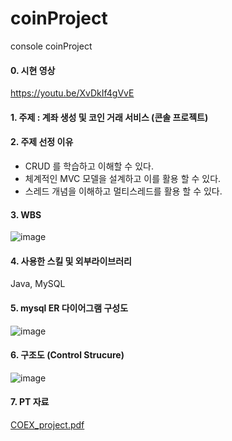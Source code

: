 # coinProject
console coinProject

#### 0. 시현 영상 
https://youtu.be/XvDkIf4gVvE

#### 1. 주제 : 계좌 생성 및 코인 거래 서비스 (콘솔 프로젝트)

#### 2. 주제 선정 이유
- CRUD 를 학습하고 이해할 수 있다.
- 체계적인 MVC 모델을 설계하고 이를 활용 할 수 있다. 
- 스레드 개념을 이해하고 멀티스레드를 활용 할 수 있다.

#### 3. WBS
![image](https://user-images.githubusercontent.com/119651889/235172018-50da9fd7-e136-4e22-ba1d-c54bd35e11a8.png)

#### 4. 사용한 스킬 및 외부라이브러리
Java, MySQL

#### 5. mysql ER 다이어그램 구성도
![image](https://user-images.githubusercontent.com/119651889/235172109-e6d2ffe5-1a0c-4787-b030-b2561036dd37.png)

#### 6. 구조도 (Control Strucure)
![image](https://user-images.githubusercontent.com/119651889/235172197-db3d6f0c-db37-4290-9308-593df1da80fd.png)

#### 7. PT 자료
[COEX_project.pdf](https://github.com/Tea-ho/COEX/files/11354429/COEX_project.pdf)

